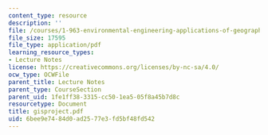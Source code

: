 ```yaml
---
content_type: resource
description: ''
file: /courses/1-963-environmental-engineering-applications-of-geographic-information-systems-fall-2004/6bee9e7484d0ad2577e3fd5bf48fd542_gisproject.pdf
file_size: 17595
file_type: application/pdf
learning_resource_types:
- Lecture Notes
license: https://creativecommons.org/licenses/by-nc-sa/4.0/
ocw_type: OCWFile
parent_title: Lecture Notes
parent_type: CourseSection
parent_uid: 1fe1ff38-3315-cc50-1ea5-05f8a45b7d8c
resourcetype: Document
title: gisproject.pdf
uid: 6bee9e74-84d0-ad25-77e3-fd5bf48fd542
---
```

